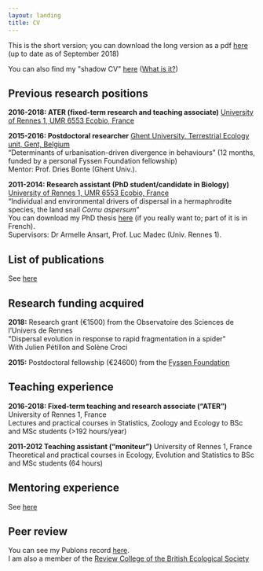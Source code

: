 ```yaml
---
layout: landing
title: CV
---
```


This is the short version; you can download the long version as a pdf [here](/files/CVMaxime%20DAHIREL_EN_2018.pdf) (up to date as of September 2018)

You can also find my "shadow CV" [here](https://docs.google.com/spreadsheets/d/1efUgL-gGpwHfMVq3sprzAPMz0L3C8fU_u6dqADEf6DM/edit#gid=0) ([What is it?](https://dynamicecology.wordpress.com/2012/07/10/my-shadow-cv/)) 

## Previous research positions

**2016-2018: ATER (fixed-term research and teaching associate)**
[University of Rennes 1, UMR 6553 Ecobio, France](https://ecobio.univ-rennes1.fr/)

**2015-2016: Postdoctoral researcher**
[Ghent University, Terrestrial Ecology unit, Gent, Belgium](http://www.ecology.ugent.be/terec/home.php)\
“Determinants of urbanisation-driven divergence in behaviours” (12 months, funded by a personal Fyssen Foundation fellowship)\
Mentor: Prof. Dries Bonte (Ghent Univ.).
    
**2011-2014: Research assistant (PhD student/candidate in Biology)**
[University of Rennes 1, UMR 6553 Ecobio, France](https://ecobio.univ-rennes1.fr/)\
“Individual and environmental drivers of dispersal in a hermaphrodite species, the land snail *Cornu aspersum*”\
You can download my PhD thesis [here](http://www.theses.fr/en/2014REN1S068) (if you really want to; part of it is in French).\
Supervisors: Dr Armelle Ansart, Prof. Luc Madec (Univ. Rennes 1).
    
## List of publications
See [here](https://mdahirel.github.io/publications)

## Research funding acquired

**2018:** Research grant (€1500) from the Observatoire des Sciences de l’Univers de Rennes\
"Dispersal evolution in response to rapid fragmentation in a spider"\
With Julien Pétillon and Solène Croci

**2015:** Postdoctoral fellowship (€24600) from the [Fyssen Foundation](http://www.fondationfyssen.fr/en/study-grants/aim-award/)

## Teaching experience

**2016-2018: Fixed-term teaching and research associate (“ATER”)**
University of Rennes 1, France\
Lectures and practical courses in Statistics, Zoology and Ecology to BSc and MSc students (>192 hours/year)
 
**2011-2012 Teaching assistant (“moniteur”)**
University of Rennes 1, France\
Theoretical and practical courses in Ecology, Evolution and Statistics to BSc and MSc students (64 hours)

## Mentoring experience

See [here](https://mdahirel.github.io/mentoring)
    
## Peer review

You can see my Publons record [here](https://publons.com/author/1196421/maxime-dahirel). \
I am also a member of the [Review College of the British Ecological Society](https://www.britishecologicalsociety.org/funding/bes-review-college/)

